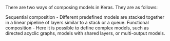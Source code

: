 There are two ways of composing models in Keras. They are as follows:

Sequential composition - Different predefined models are stacked together in a linear pipeline of layers similar to a stack or a queue.
Functional composition - Here it is possible to define complex models, such as directed acyclic graphs, models with shared layers, or multi-output models.
